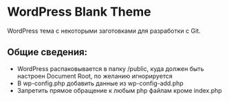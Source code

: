 # WordPress Blank Theme
WordPress тема с некоторыми заготовками для разработки с Git.  

## Общие сведения:
+ WordPress распаковывается в папку /public, куда должен быть настроен Document Root, по желанию игнорируется
+ В wp-config.php добавить данные из wp-config-add.php
+ Запретить прямое обращение к любым php файлам кроме index.php



